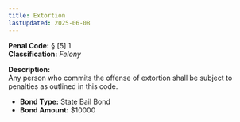 ```yaml
---
title: Extortion
lastUpdated: 2025-06-08
---
```


**Penal Code:** § [5] 1  
**Classification:** *Felony*

**Description:**  
Any person who commits the offense of extortion shall be subject to penalties as outlined in this code.

- **Bond Type:** State Bail Bond  
- **Bond Amount:** $10000
